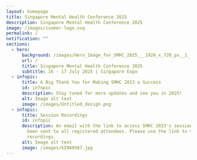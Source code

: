 ```yaml
---
layout: homepage
title: Singapore Mental Health Conference 2025
description: Singapore Mental Health Conference 2025
image: /images/isomer-logo.svg
permalink: /
notification: ""
sections:
  - hero:
      background: /images/Hero_Image_for_SMHC_2025___1920_x_720_px__1_.png
      url: /
      title: Singapore Mental Health Conference 2025
      subtitle: 16 - 17 July 2025 | Singapore Expo
  - infopic:
      title: A Big Thank You for Making SMHC 2023 a Success
      id: infopic
      description: Stay tuned for more updates and see you in 2025!
      alt: Image alt text
      image: /images/Untitled_design.png
  - infopic:
      title: Session Recordings
      id: infopic
      description: An email with the link to access SMHC 2023's session recordings has
        been sent to all registered attendees. Please use the link to view the
        recordings.
      alt: Image alt text
      image: /images/6I0A9587.jpg
---
```

